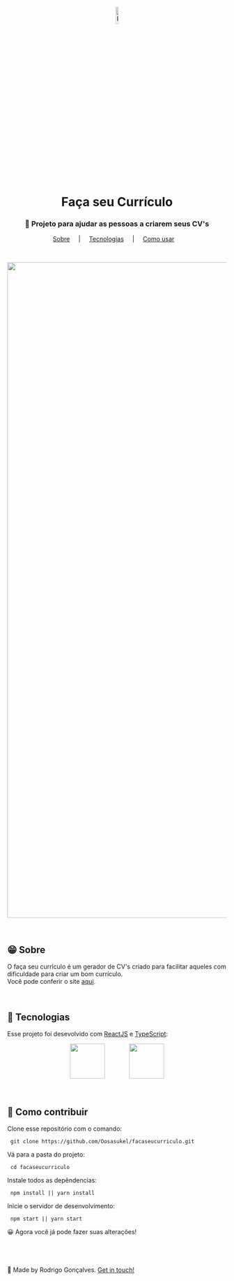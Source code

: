 <p align="center">
  <img src="https://user-images.githubusercontent.com/67290471/99559488-9b7cfd80-29a3-11eb-9a30-65de85471500.png" alt="Faça seu currículo" heigth="10%" width="10%" />
</p>

<h1 align="center">Faça seu Currículo</h1>

<h3 align="center">📝 Projeto para ajudar as pessoas a criarem seus CV's</h3>

<p align="center">
  <a href="#techs">Sobre</a> &nbsp;&nbsp;&nbsp; | &nbsp;&nbsp;&nbsp;
  <a href="#techs">Tecnologias</a> &nbsp;&nbsp;&nbsp; | &nbsp;&nbsp;&nbsp;  
  <a href="#use">Como usar</a> &nbsp;&nbsp;&nbsp; 
</p>

<br>

<p align="center">
  <img src="https://media.giphy.com/media/ogWLcEfbFHBG7O7Ojd/giphy.gif" alt="Web" width="1500px"/>
</p>

<br>

<h2 id="techs">😁 Sobre </h2>

O faça seu currículo é um gerador de CV's criado para facilitar aqueles com dificuldade para criar um bom currículo.  
Você pode conferir o site [aqui](https://facaoseucurriculo.com).

<br>

<h2 id="techs">🚀 Tecnologias </h2>

Esse projeto foi desevolvido com [ReactJS](https://reactjs.org/) e [TypeScript](https://www.typescriptlang.org/):

<p align="center">
  <a href="https://reactjs.org/" margin="48px"><img src="https://i.imgur.com/3V4pdSH.png" height="80px" /></a> &nbsp;&nbsp;&nbsp;&nbsp;&nbsp;&nbsp;&nbsp;&nbsp;&nbsp;&nbsp;&nbsp;&nbsp;  <a href="https://www.typescriptlang.org/"><img src="https://miro.medium.com/max/816/1*mn6bOs7s6Qbao15PMNRyOA.png" height="80px" /></a>
</p>

<br>

<h2 id="use">📢 Como contribuir </h2>

Clone esse repositório com o comando:
```
 git clone https://github.com/Oosasukel/facaseucurriculo.git
```

Vá para a pasta do projeto:
```
 cd facaseucurriculo
```

Instale todos as depêndencias:
```
 npm install || yarn install
```

Inicie o servidor de desenvolvimento:
```
 npm start || yarn start
```

😀 Agora você já pode fazer suas alterações!
  
 <br> 
  
<h1> </h1>

👋 Made by Rodrigo Gonçalves. 
[Get in touch!](https://www.linkedin.com/in/rodrigogon/)
